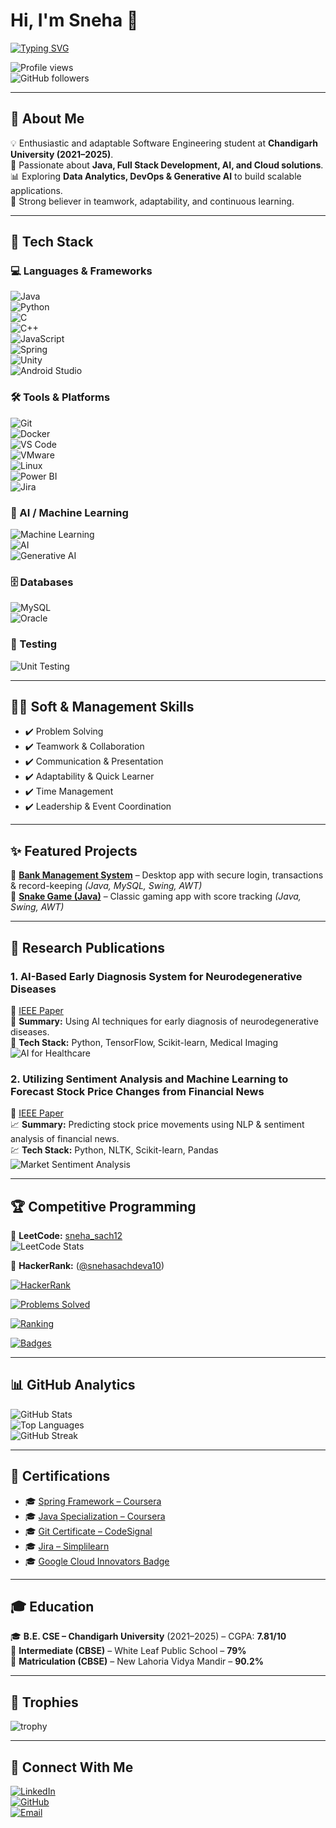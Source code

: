 # Hi, I'm Sneha 👋  

[![Typing SVG](https://readme-typing-svg.herokuapp.com?size=28&duration=4000&pause=1000&color=FF69B4&center=true&vCenter=true&width=600&lines=Welcome+to+my+GitHub+Profile!;Future+Leader+in+the+Making;Software+Engineer;Java+%26+Full+Stack+Developer;Competitive+Programmer)](https://git.io/typing-svg)  

![Profile views](https://komarev.com/ghpvc/?username=SnehaSachdeva&color=ff69b4&style=flat-square)  
![GitHub followers](https://img.shields.io/github/followers/SnehaSachdeva?label=Follow&style=social)  

---

## 🌸 About Me  
💡 Enthusiastic and adaptable Software Engineering student at **Chandigarh University (2021–2025)**.  
🚀 Passionate about **Java, Full Stack Development, AI, and Cloud solutions**.  
📊 Exploring **Data Analytics, DevOps & Generative AI** to build scalable applications.  
🤝 Strong believer in teamwork, adaptability, and continuous learning.  

---

## 🎨 Tech Stack  

### 💻 Languages & Frameworks
![Java](https://img.shields.io/badge/Java-ED8B00?style=for-the-badge&logo=openjdk&logoColor=white)  
![Python](https://img.shields.io/badge/Python-3776AB?style=for-the-badge&logo=python&logoColor=white)  
![C](https://img.shields.io/badge/C-00599C?style=for-the-badge&logo=c&logoColor=white)  
![C++](https://img.shields.io/badge/C++-00599C?style=for-the-badge&logo=c%2B%2B&logoColor=white)  
![JavaScript](https://img.shields.io/badge/JavaScript-F7DF1E?style=for-the-badge&logo=javascript&logoColor=black)  
![Spring](https://img.shields.io/badge/Spring-6DB33F?style=for-the-badge&logo=spring&logoColor=white)  
![Unity](https://img.shields.io/badge/Unity-000000?style=for-the-badge&logo=unity&logoColor=white)  
![Android Studio](https://img.shields.io/badge/Android_Studio-3DDC84?style=for-the-badge&logo=android&logoColor=white)  

### 🛠 Tools & Platforms
![Git](https://img.shields.io/badge/Git-F05032?style=for-the-badge&logo=git&logoColor=white)  
![Docker](https://img.shields.io/badge/Docker-2496ED?style=for-the-badge&logo=docker&logoColor=white)  
![VS Code](https://img.shields.io/badge/VS%20Code-007ACC?style=for-the-badge&logo=visual-studio-code&logoColor=white)  
![VMware](https://img.shields.io/badge/VMware-607078?style=for-the-badge&logo=vmware&logoColor=white)  
![Linux](https://img.shields.io/badge/Linux-FCC624?style=for-the-badge&logo=linux&logoColor=black)  
![Power BI](https://img.shields.io/badge/Microsoft%20PowerBI-F2C811?style=for-the-badge&logo=microsoft-power-bi&logoColor=white)  
![Jira](https://img.shields.io/badge/Jira-0052CC?style=for-the-badge&logo=jira&logoColor=white)  

### 🤖 AI / Machine Learning
![Machine Learning](https://img.shields.io/badge/Machine%20Learning-FF6F00?style=for-the-badge&logo=tensorflow&logoColor=white)  
![AI](https://img.shields.io/badge/Artificial%20Intelligence-000000?style=for-the-badge&logo=aitools&logoColor=white)  
![Generative AI](https://img.shields.io/badge/GenAI-FF6F00?style=for-the-badge&logo=chatgpt&logoColor=white)  

### 🗄 Databases
![MySQL](https://img.shields.io/badge/MySQL-005C84?style=for-the-badge&logo=mysql&logoColor=white)  
![Oracle](https://img.shields.io/badge/Oracle-F80000?style=for-the-badge&logo=oracle&logoColor=white)  

### 🧪 Testing
![Unit Testing](https://img.shields.io/badge/Unit%20Testing-007ACC?style=for-the-badge&logo=xunit&logoColor=white)  

---

## 🧑‍💼 Soft & Management Skills  
- ✔️ Problem Solving  
- ✔️ Teamwork & Collaboration  
- ✔️ Communication & Presentation  
- ✔️ Adaptability & Quick Learner  
- ✔️ Time Management  
- ✔️ Leadership & Event Coordination  

---

## ✨ Featured Projects  
🌟 [**Bank Management System**](https://github.com/SnehaSachdeva/bank-management-system) – Desktop app with secure login, transactions & record-keeping *(Java, MySQL, Swing, AWT)*  
🌟 [**Snake Game (Java)**](https://github.com/SnehaSachdeva/SnakeGame) – Classic gaming app with score tracking *(Java, Swing, AWT)*  

---

## 🧠 Research Publications

### 1. **AI-Based Early Diagnosis System for Neurodegenerative Diseases**  
📄 [IEEE Paper](https://ieeexplore.ieee.org/document/11042389)  
🧬 **Summary:** Using AI techniques for early diagnosis of neurodegenerative diseases.  
🔬 **Tech Stack:** Python, TensorFlow, Scikit-learn, Medical Imaging  
![AI for Healthcare](https://www.brainvire.com/blog/wp-content/uploads/2023/02/AI-Powered-Medical-Diagnosis-in-Healthcare.jpg)  

### 2. **Utilizing Sentiment Analysis and Machine Learning to Forecast Stock Price Changes from Financial News**  
📄 [IEEE Paper](https://ieeexplore.ieee.org/document/10961794)  
📈 **Summary:** Predicting stock price movements using NLP & sentiment analysis of financial news.  
💹 **Tech Stack:** Python, NLTK, Scikit-learn, Pandas  
![Market Sentiment Analysis](https://phdservices.org/wp-content/uploads/2022/07/market-sentiment-analysis-machine-learning.jpg)  

---

## 🏆 Competitive Programming  
🥈 **LeetCode:** [sneha_sach12](https://leetcode.com/u/sneha_sach12/)  
![LeetCode Stats](https://leetcard.jacoblin.cool/sneha_sach12?ext=heatmap)  

🥉 **HackerRank:** ([@snehasachdeva10](https://www.hackerrank.com/profile/snehasachdeva10))

[![HackerRank](https://img.shields.io/badge/HackerRank-snehasachdeva10-2EA44F?logo=hackerrank&logoColor=white)](https://www.hackerrank.com/snehasachdeva10)

[![Problems Solved](https://img.shields.io/badge/Solved-{{HR_SOLVED}}-blue)](https://www.hackerrank.com/snehasachdeva10/)

[![Ranking](https://img.shields.io/badge/Ranking-{{HR_RANK}}-9cf)](https://www.hackerrank.com/snehasachdeva10/)

[![Badges](https://img.shields.io/badge/Badges-{{HR_BADGES}}-orange)](https://www.hackerrank.com/snehasachdeva10/)

---

## 📊 GitHub Analytics  
![GitHub Stats](https://github-readme-stats.vercel.app/api?username=SnehaSachdeva&show_icons=true&theme=radical)  
![Top Languages](https://github-readme-stats.vercel.app/api/top-langs/?username=SnehaSachdeva&layout=compact&theme=radical)  
![GitHub Streak](https://github-readme-streak-stats.herokuapp.com/?user=SnehaSachdeva&theme=radical)  

---

## 🏅 Certifications  

- 🎓 [Spring Framework – Coursera](https://coursera.org/share/36fcc939aa8cd38abcdf647a7974bbdb)  
- 🎓 [Java Specialization – Coursera](https://www.coursera.org/account/accomplishments/specialization/8DEVDU9T5S8C)  
- 🎓 [Git Certificate – CodeSignal](https://codesignal.com/learn/certificates/cmdgwazqn0024kv049gzvjtky/courses/655/?utm_source=linkedin&utm_medium=social&utm_campaign=certificate)  
- 🎓 [Jira – Simplilearn](https://simpli-web.app.link/e/ssoSEDnabWb)  
- 🎓 [Google Cloud Innovators Badge](https://developers.google.com/profile/badges/community/innovators/cloud/2021_member/)  

---

## 🎓 Education  
🎓 **B.E. CSE – Chandigarh University** (2021–2025) – CGPA: **7.81/10**  
🏫 **Intermediate (CBSE)** – White Leaf Public School – **79%**  
🏫 **Matriculation (CBSE)** – New Lahoria Vidya Mandir – **90.2%**  

---

## 🏅 Trophies  
![trophy](https://github-profile-trophy.vercel.app/?username=SnehaSachdeva&theme=radical&margin-w=15&margin-h=15)  

---

## 🤝 Connect With Me  
[![LinkedIn](https://img.shields.io/badge/LinkedIn-0077B5?style=for-the-badge&logo=linkedin&logoColor=white)](https://www.linkedin.com/in/sneha512b10230/)  
[![GitHub](https://img.shields.io/badge/GitHub-181717?style=for-the-badge&logo=github&logoColor=white)](https://github.com/SnehaSachdeva)  
[![Email](https://img.shields.io/badge/Email-D14836?style=for-the-badge&logo=gmail&logoColor=white)](mailto:snehasachdeva111@gmail.com)  

